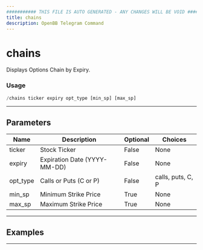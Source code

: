 ```yaml
---
########### THIS FILE IS AUTO GENERATED - ANY CHANGES WILL BE VOID ###########
title: chains
description: OpenBB Telegram Command
---
```


# chains

Displays Options Chain by Expiry.

### Usage

```python wordwrap
/chains ticker expiry opt_type [min_sp] [max_sp]
```

---

## Parameters

| Name | Description | Optional | Choices |
| ---- | ----------- | -------- | ------- |
| ticker | Stock Ticker | False | None |
| expiry | Expiration Date (YYYY-MM-DD) | False | None |
| opt_type | Calls or Puts (C or P) | False | calls, puts, C, P |
| min_sp | Minimum Strike Price | True | None |
| max_sp | Maximum Strike Price | True | None |


---

## Examples


---
